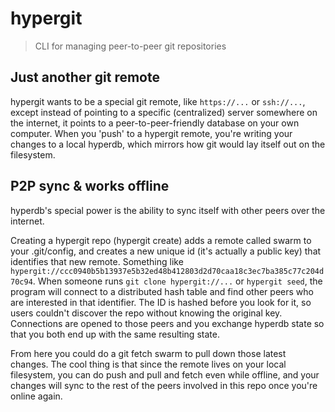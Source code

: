 # hypergit

> CLI for managing peer-to-peer git repositories

## Just another git remote

hypergit wants to be a special git remote, like `https://...` or `ssh://...`,
except instead of pointing to a specific (centralized) server somewhere on the
internet, it points to a peer-to-peer-friendly database on your own computer.
When you 'push' to a hypergit remote, you're writing your changes to a local
hyperdb, which mirrors how git would lay itself out on the filesystem.

## P2P sync & works offline

hyperdb's special power is the ability to sync itself with other peers over the
internet.

Creating a hypergit repo (hypergit create) adds a remote called swarm to your
.git/config, and creates a new unique id (it's actually a public key) that
identifies that new remote. Something like
`hypergit://ccc0940b5b13937e5b32ed48b412803d2d70caa18c3ec7ba385c77c204d70c94`.
When someone runs `git clone hypergit://...` or `hypergit seed`, the program
will connect to a distributed hash table and find other peers who are interested
in that identifier. The ID is hashed before you look for it, so users couldn't
discover the repo without knowing the original key. Connections are opened to
those peers and you exchange hyperdb state so that you both end up with the same
resulting state.

From here you could do a git fetch swarm to pull down those latest changes. The
cool thing is that since the remote lives on your local filesystem, you can do
push and pull and fetch even while offline, and your changes will sync to the
rest of the peers involved in this repo once you're online again.

